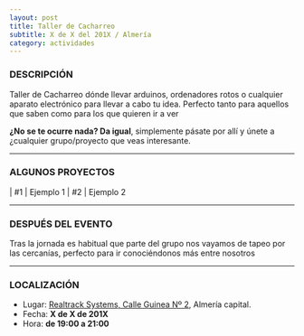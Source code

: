 ```yaml
---
layout: post
title: Taller de Cacharreo
subtitle: X de X del 201X / Almería
category: actividades
---
```


### DESCRIPCIÓN

Taller de Cacharreo dónde llevar arduinos, ordenadores rotos o cualquier
aparato electrónico para llevar a cabo tu idea. Perfecto tanto para aquellos
que saben como para los que quieren ir a ver

**¿No se te ocurre nada? Da igual**, simplemente pásate por allí y únete a
¿cualquier grupo/proyecto que veas interesante.

---

### ALGUNOS PROYECTOS

| #1 | Ejemplo 1
| #2 | Ejemplo 2

---

### DESPUÉS DEL EVENTO

Tras la jornada es habitual que parte del grupo nos vayamos de tapeo por las cercanías, perfecto para ir conociéndonos más entre nosotros

---

### LOCALIZACIÓN

* Lugar: [Realtrack Systems, Calle Guinea Nº 2][1], Almería capital.
* Fecha: **X de X de 201X**
* Hora: **de 19:00 a 21:00**


[1]: http://bit.ly/RealTrackSystems

